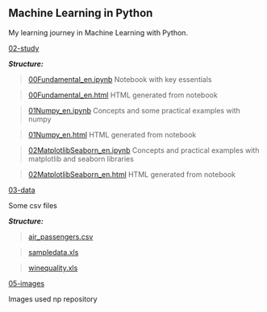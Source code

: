 ## Machine Learning in Python

My learning journey in Machine Learning with Python.

[02-study](https://github.com/E-man85/ML-PY/tree/main/02-study)


***Structure:***

> [00Fundamental_en.ipynb](https://github.com/E-man85/ML-PY/blob/main/02-study/00Fundamental_en.ipynb) Notebook with key essentials

> [00Fundamental_en.html](https://github.com/E-man85/ML-PY/blob/main/02-study/00Fundamental_en.html) HTML generated from notebook

> [01Numpy_en.ipynb](https://github.com/E-man85/ML-PY/blob/main/02-study/01Numpy_en.ipynb) Concepts and some practical examples with numpy

> [01Numpy_en.html](https://github.com/E-man85/ML-PY/blob/main/02-study/01Numpy_en.html) HTML generated from notebook

> [02MatplotlibSeaborn_en.ipynb](https://github.com/E-man85/ML-PY/blob/main/02-study/02MatplotlibSeaborn_en.ipynb) 
Concepts and practical examples with matplotlib and seaborn libraries

> [02MatplotlibSeaborn_en.html](https://github.com/E-man85/ML-PY/blob/main/02-study/02MatplotlibSeaborn_en.html) HTML generated from notebook

[03-data](https://github.com/E-man85/ML-PY/tree/main/03-data)

Some csv files

***Structure:***

> [air_passengers.csv](https://github.com/E-man85/ML-PY/blob/main/03-data/air_passengers.csv) 

> [sampledata.xls](https://github.com/E-man85/ML-PY/blob/main/03-data/sampledata.xls) 

> [winequality.xls](https://github.com/E-man85/ML-PY/blob/main/03-data/winequality.xls) 

[05-images](https://github.com/E-man85/ML-PY/tree/main/05-images)

Images used np repository
